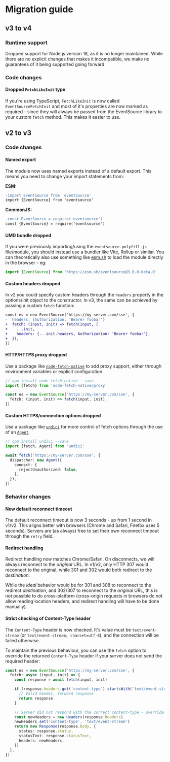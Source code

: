 # Migration guide

## v3 to v4

### Runtime support

Dropped support for Node.js version 18, as it is no longer maintained. While
there are no explicit changes that makes it incompatible, we make no guarantees of it being supported going forward.

### Code changes

#### Dropped `FetchLikeInit` type

If you're using TypeScript, `FetchLikeInit` is now called `EventSourceFetchInit` and
most of it's properties are now marked as required - since they will always be passed
from the EventSource library to your custom `fetch` method. This makes it easier to use.

## v2 to v3

### Code changes

#### Named export

The module now uses named exports instead of a default export. This means you need to change your import statements from:

**ESM:**

```diff
-import EventSource from 'eventsource'
import {EventSource} from 'eventsource'
```

**CommonJS:**

```diff
-const EventSource = require('eventsource')
const {EventSource} = require('eventsource')
```

#### UMD bundle dropped

If you were previously importing/using the `eventsource-polyfill.js` file/module, you should instead use a bundler like Vite, Rollup or similar. You can theoretically also use something like [esm.sh](https://esm.sh/) to load the module directly in the browser - eg:

```ts
import {EventSource} from 'https://esm.sh/eventsource@3.0.0-beta.0'
```

#### Custom headers dropped

In v2 you could specify custom headers through the `headers` property in the options/init object to the constructor. In v3, the same can be achieved by passing a custom `fetch` function:

```diff
const es = new EventSource('https://my-server.com/sse', {
-  headers: {Authorization: 'Bearer foobar'}
+  fetch: (input, init) => fetch(input, {
+    ...init,
+    headers: {...init.headers, Authorization: 'Bearer foobar'},
+  }),
})
```

#### HTTP/HTTPS proxy dropped

Use a package like [`node-fetch-native`](https://github.com/unjs/node-fetch-native) to add proxy support, either through environment variables or explicit configuration.

```ts
// npm install node-fetch-native --save
import {fetch} from 'node-fetch-native/proxy'

const es = new EventSource('https://my-server.com/sse', {
  fetch: (input, init) => fetch(input, init),
})
```

#### Custom HTTPS/connection options dropped

Use a package like [`undici`](https://github.com/nodejs/undici) for more control of fetch options through the use of an [`Agent`](https://undici.nodejs.org/#/docs/api/Agent.md).

```ts
// npm install undici --save
import {fetch, Agent} from 'undici'

await fetch('https://my-server.com/sse', {
  dispatcher: new Agent({
    connect: {
      rejectUnauthorized: false,
    },
  }),
})
```

### Behavior changes

#### New default reconnect timeout

The default reconnect timeout is now 3 seconds - up from 1 second in v1/v2. This aligns better with browsers (Chrome and Safari, Firefox uses 5 seconds). Servers are (as always) free to set their own reconnect timeout through the `retry` field.

#### Redirect handling

Redirect handling now matches Chrome/Safari. On disconnects, we will always reconnect to the _original_ URL. In v1/v2, only HTTP 307 would reconnect to the original, while 301 and 302 would both redirect to the _destination_.

While the _ideal_ behavior would be for 301 and 308 to reconnect to the redirect _destination_, and 302/307 to reconnect to the _original_ URL, this is not possible to do cross-platform (cross-origin requests in browsers do not allow reading location headers, and redirect handling will have to be done manually).

#### Strict checking of Content-Type header

The `Content-Type` header is now checked. It's value must be `text/event-stream` (or
`text/event-stream; charset=utf-8`), and the connection will be failed otherwise.

To maintain the previous behaviour, you can use the `fetch` option to override the
returned `Content-Type` header if your server does not send the required header:

```ts
const es = new EventSource('https://my-server.com/sse', {
  fetch: async (input, init) => {
    const response = await fetch(input, init)

    if (response.headers.get('content-type').startsWith('text/event-stream')) {
      // Valid header, forward response
      return response
    }

    // Server did not respond with the correct content-type - override it
    const newHeaders = new Headers(response.headers)
    newHeaders.set('content-type', 'text/event-stream')
    return new Response(response.body, {
      status: response.status,
      statusText: response.statusText,
      headers: newHeaders,
    })
  },
})
```
